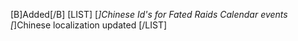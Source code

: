 [B]Added[/B]
[LIST]
[*]Chinese Id's for Fated Raids Calendar events
[*]Chinese localization updated
[/LIST]
